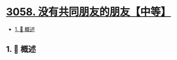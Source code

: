 # [3058. 没有共同朋友的朋友【中等】](https://github.com/tnotesjs/TNotes.leetcode/tree/main/notes/3058.%20%E6%B2%A1%E6%9C%89%E5%85%B1%E5%90%8C%E6%9C%8B%E5%8F%8B%E7%9A%84%E6%9C%8B%E5%8F%8B%E3%80%90%E4%B8%AD%E7%AD%89%E3%80%91)

<!-- region:toc -->

- [1. 📝 概述](#1--概述)

<!-- endregion:toc -->

## 1. 📝 概述
